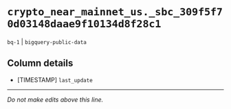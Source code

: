 # `crypto_near_mainnet_us._sbc_309f5f70d03148daae9f10134d8f28c1`
`bq-1` | `bigquery-public-data`

## Column details
* [TIMESTAMP] `last_update`

-------------------------------------------------------------------------------
*Do not make edits above this line.*
